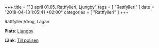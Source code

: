 +++
title = "13 april 01.05, Rattfylleri, Ljungby"
tags = [
  "Rattfylleri"
]
date = "2018-04-13 1:05:41 +02:00"
categories = [
    "Rattfylleri"
]
+++

Rattfylleri/drog, Lagan.

**Plats**: [Ljungby](http://www.google.com/maps/place/56.833877,13.941042)

**Länk**: [Till polisen](https://polisen.se/aktuellt/handelser/2018/april/13/13-april-01.05-rattfylleri-ljungby/)